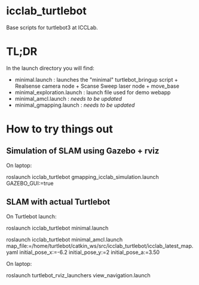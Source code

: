 # icclab_turtlebot
Base scripts for turtlebot3 at ICCLab.

# TL;DR

In the launch directory you will find:
- minimal.launch : launches the "minimal" turtlebot_bringup script + Realsense camera node + Scanse Sweep laser node + move_base 
- minimal_exploration.launch : launch file used for demo webapp
- minimal_amcl.launch : _needs to be updated_
- minimal_gmapping.launch : _needs to be updated_

# How to try things out

## Simulation of SLAM using Gazebo + rviz

On laptop:
  
  roslaunch icclab_turtlebot gmapping_icclab_simulation.launch GAZEBO_GUI:=true

## SLAM with actual Turtlebot

On Turtlebot launch:
  
  roslaunch icclab_turtlebot minimal.launch
  
  roslaunch icclab_turtlebot minimal_amcl.launch map_file:=/home/turtlebot/catkin_ws/src/icclab_turtlebot/icclab_latest_map.yaml initial_pose_x:=-6.2 initial_pose_y:=2 initial_pose_a:=3.50

On laptop:

  roslaunch turtlebot_rviz_launchers view_navigation.launch

